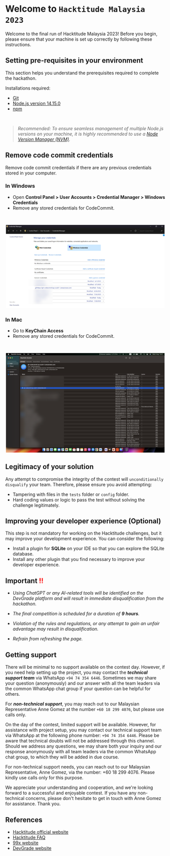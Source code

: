 # Welcome to `Hacktitude Malaysia 2023`

Welcome to the final run of Hacktitude Malaysia 2023! Before you begin, please ensure that your machine is set up correctly by following these instructions.

## Setting pre-requisites in your environment

This section helps you understand the prerequisites required to complete the hackathon.

Installations required:
   - [Git](https://git-scm.com/downloads)
   - [Node.js version 14.15.0](https://nodejs.org/ja/blog/release/v14.15.0)
   - [npm](https://www.npmjs.com/)

<br>

> _Recommended: To ensure seamless management of multiple Node.js versions on your machine, it is highly recommended to use a [Node Version Manager (NVM)](https://github.com/nvm-sh/nvm)._

## Remove code commit credentials

Remove code commit credentials if there are any previous credentials stored in your computer.

### In Windows

* Open **Control Panel > User Accounts > Credential Manager > Windows Credentials**
* Remove any stored credentials for CodeCommit.

<br>

<p align="center">
  <img src="./images/Windows Credentials.png" width="500px">
</p>

### In Mac

* Go to **KeyChain Access**
* Remove any stored credentials for CodeCommit.

<br>

<p align="center">
  <img src="./images/MAC Credentials.png" width="500px">
</p>

## Legitimacy of your solution

Any attempt to compromise the integrity of the contest will `unconditionally disqualify` your team. Therefore, please ensure you avoid attempting:

- Tampering with files in the `tests` folder or `config` folder.
- Hard coding values or logic to pass the test without solving the challenge legitimately.

## Improving your developer experience (Optional)

This step is not mandatory for working on the Hacktitude challenges, but it may improve your development experience. You can consider the following:

- Install a plugin for **SQLite** on your IDE so that you can explore the SQLite database.
- Install any other plugin that you find necessary to improve your developer experience.

##  Important <span style='color: red;'>!!</span> 

* _Using ChatGPT or any AI-related tools will be identified on the DevGrade platform and will result in immediate disqualification from the hackathon._

* _The  final competition is scheduled for a duration of **9 hours**._

* _Violation of the rules and regulations, or any attempt to gain an unfair advantage may result in disqualification._

* _Refrain from refreshing the page._

## Getting support

There will be minimal to no support available on the contest day. However, if you need help setting up the project, you may contact the **_technical support team_** via WhatsApp `+94 74 354 6446`. Sometimes we may share your question (anonymously) and our answer with all the team leaders via the common WhatsApp chat group if your question can be helpful for others.

For **_non-technical support_**, you may reach out to our Malaysian Representative Anne Gomez at the number `+60 18 299 4076`, but please use calls only.

On the day of the contest, limited support will be available. However, for assistance with project setup, you may contact our technical support team via WhatsApp at the following phone number: `+94 74 354 6446`. Please be aware that technical doubts will not be addressed through this channel. Should we address any questions, we may share both your inquiry and our response anonymously with all team leaders via the common WhatsApp chat group, to which they will be added in due course.

For non-technical support needs, you can reach out to our Malaysian Representative, Anne Gomez, via the number: +60 18 299 4076. Please kindly use calls only for this purpose.

We appreciate your understanding and cooperation, and we're looking forward to a successful and enjoyable contest. If you have any non-technical concerns, please don't hesitate to get in touch with Anne Gomez for assistance. Thank you.

## References

- [Hacktitude official website](https://www.hacktitude.io)
- [Hacktitude FAQ](https://www.hacktitude.io/faq)
- [99x website](https://99x.io)
- [DevGrade website](https://devgrade.io/)
